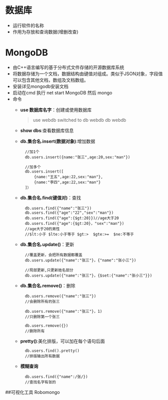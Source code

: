 # 数据库
- 运行软件的名称
- 作用为存放和查询数据(增删改查)

# MongoDB
- 由C++语言编写的基于分布式文件存储的开源数据库系统
- 将数据存储为一个文档，数据结构由键值对组成。类似于JSON对象，字段值可以包含其他文档，数组及文档数组。
- 安装详见mongodb安装文档
- 启动在cmd 执行 net start MongoDB 然后 mongo
- 命令
	- **use 数据库名字**：创建或使用数据库

		> use webdb
		switched to db webdb
		> db
		webdb
		>

	- **show dbs**:查看数据库信息
	- **db.集合名.insert(数据对象)**:增加数据 
			
			//加1个
			db.users.insert({name:"张三",age:20,sex:"man"})
			
			//加多个
			db.users.insert([
				{name:"王五",age:22,sex:"man"},
				{name:"李四",age:22,sex:"man"}
			]）

	- **db.集合名.find(键值对)**：查找
		
			db.users.find({"name":"张三"})
			db.users.find({"age":"22","sex":"man"})
			db.users.find({"age":{$gt:20}})//age大于20
			db.users.find({"age":{$gt:20}，"sex":"man"})
			//age大于20的男性
			//$lt:小于 $lte:小于等于 $gt:>  $gte:>=  $ne:不等于

	- **db.集合名.update()**：更新

			//覆盖更新，会把所有数据都覆盖
			db.users.update({"name":"张三"}，{"name":"张小三"})
		
			//局部更新,只更新姓名部分
			db.users.update({"name":"张三"}，{$set:{"name":"张小三"}})
	
	- **db.集合名.remove()**：删除
	
			db.users.remove({"name":"张三"})
			//会删除所有的张三

			db.users.remove({"name":"张三"}，1)
			//只删除第一个张三
			
			db.users.remove({})
			//删除所有

	- **pretty()**:美化排版，可以加在每个语句后面

			db.users.find().pretty()
			//排版输出所有数据

	- **模糊查询**

			db.users.find({"name":/张/})
			//查找名字有张的

##可视化工具 Robomongo